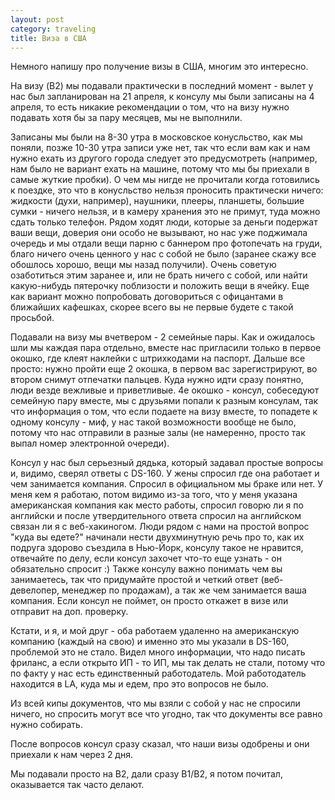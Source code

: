 ```yaml
---
layout: post
category: traveling
title: Виза в США
---
```


Немного напишу про получение визы в США, многим это интересно.

На визу (B2) мы подавали практически в последний момент - вылет у нас был запланирован на 21 апреля, 
к консулу мы были записаны на 4 апреля, то есть никакие рекомендации о том, 
что на визу нужно подавать хотя бы за пару месяцев, мы не выполнили.

Записаны мы были на 8-30 утра в московское конусльство, 
как мы поняли, позже 10-30 утра записи уже нет, так что если вам как и нам нужно ехать из другого города следует это предусмотреть 
(например, нам было не вариант ехать на машине, потому что мы бы приехали в самые жуткие пробки).
О чем мы нигде не прочитали когда готовились к поездке, это что в конусльство нельзя проносить практически ничего: 
жидкости (духи, например), наушники, плееры, планшеты, большие сумки - ничего нельзя, 
и в камеру хранения это не примут, туда можно сдать только телефон. 
Рядом ходят люди, которые за деньги подержат ваши вещи, доверия они особо не вызывают, 
но нас уже поджимала очередь и мы отдали вещи парню с баннером про фотопечать на груди, 
благо ничего очень ценного у нас с собой не было 
(заранее скажу все обошлось хорошо, вещи мы назад получили).
Очень советую озаботиться этим заранее и, или не брать ничего с собой, 
или найти какую-нибудь пятерочку поблизости и положить вещи в ячейку. 
Еще как вариант можно попробовать договориться с офицантами в ближайших кафешках, 
скорее всего вы не первые будете с такой просьбой.

Подавали на визу мы вчетвером - 2 семейные пары. Как и ожидалось шли мы каждая пара отдельно, 
вместе нас пригласили только в первое окошко, где клеят наклейки с штрихкодами на паспорт.
Дальше все просто: нужно пройти еще 2 окошка, в первом вас зарегистрируют, во втором снимут отпечатки пальцев. 
Куда нужно идти сразу понятно, люди везде вежливые и приветливые.
4е окошко - консул, собеседуют семейную пару вместе, мы с друзьями попали к разным консулам, 
так что информация о том, что если подаете на визу вместе, то попадете к одному консулу - миф, 
у нас такой возможности вообще не было, потому что нас отправили в разные залы 
(не намеренно, просто так выпал номер электронной очереди).

Консул у нас был серьезный дядька, который задавал простые вопросы и, видимо, сверял ответы с DS-160.
У жены спросил где она работает и чем занимается компания. Спросил в официальном мы браке или нет.
У меня кем я работаю, потом видимо из-за того, что у меня указана американская компания как место работы,
спросил говорю ли я по английски и после утвердительного ответа спросил на английском связан ли я с веб-хакиногом.
Люди рядом с нами на простой вопрос "куда вы едете?" начинали нести двухминутную речь про то, как их подруга здорово съездила в Нью-Йорк, 
консулу такое не нравится, отвечайте по делу, 
если консул захочет что-то еще узнать - он обязательно спросит :)
Также консулу важно понимать чем вы занимаетесь, так что придумайте простой и четкий ответ (веб-девелопер, менеджер по продажам), 
а так же чем занимается ваша компания. Если консул не поймет, он просто откажет в визе или отправит на доп. проверку.

Кстати, и я, и мой друг - оба работаем удаленно на американскую компанию (каждый на свою) и именно это мы указали в DS-160, 
проблемой это не стало. Видел много информации, что надо писать фриланс, а если открыто ИП - то ИП, мы так делать не стали, 
потому что по факту у нас есть единственный работодатель. Мой работодатель находится в LA, 
куда мы и едем, про это вопросов не было.

Из всей кипы документов, что мы взяли с собой у нас не спросили ничего, но спросить могут все что угодно, 
так что документы все равно нужно собирать.

После вопросов консул сразу сказал, что наши визы одобрены и они приехали к нам через 2 дня.

Мы подавали просто на B2, дали сразу B1/B2, я потом почитал, оказывается так часто делают.
